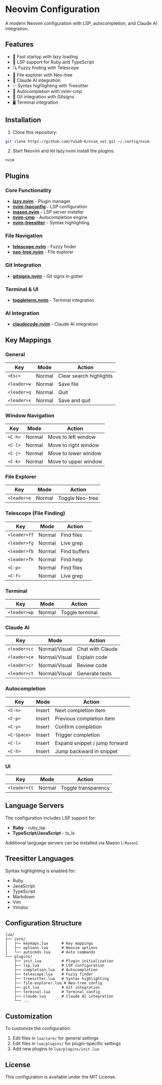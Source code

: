# Neovim Configuration

A modern Neovim configuration with LSP, autocompletion, and Claude AI integration.

## Features

- 🚀 Fast startup with lazy loading
- 🎯 LSP support for Ruby and TypeScript
- 🔍 Fuzzy finding with Telescope
- 🌳 File explorer with Neo-tree
- 🤖 Claude AI integration
- ✨ Syntax highlighting with Treesitter
- 📝 Autocompletion with nvim-cmp
- 🔄 Git integration with Gitsigns
- 🖥️ Terminal integration

## Installation

1. Clone this repository:
```bash
git clone https://github.com/YuSa0-6/nvim_set.git ~/.config/nvim
```

2. Start Neovim and let lazy.nvim install the plugins:
```bash
nvim
```

## Plugins

### Core Functionality

- **[lazy.nvim](https://github.com/folke/lazy.nvim)** - Plugin manager
- **[nvim-lspconfig](https://github.com/neovim/nvim-lspconfig)** - LSP configuration
- **[mason.nvim](https://github.com/williamboman/mason.nvim)** - LSP server installer
- **[nvim-cmp](https://github.com/hrsh7th/nvim-cmp)** - Autocompletion engine
- **[nvim-treesitter](https://github.com/nvim-treesitter/nvim-treesitter)** - Syntax highlighting

### File Navigation

- **[telescope.nvim](https://github.com/nvim-telescope/telescope.nvim)** - Fuzzy finder
- **[neo-tree.nvim](https://github.com/nvim-neo-tree/neo-tree.nvim)** - File explorer

### Git Integration

- **[gitsigns.nvim](https://github.com/lewis6991/gitsigns.nvim)** - Git signs in gutter

### Terminal & UI

- **[toggleterm.nvim](https://github.com/akinsho/toggleterm.nvim)** - Terminal integration

### AI Integration

- **[claudecode.nvim](https://github.com/coder/claudecode.nvim)** - Claude AI integration

## Key Mappings

### General

| Key | Mode | Action |
|-----|------|--------|
| `<Esc>` | Normal | Clear search highlights |
| `<leader>w` | Normal | Save file |
| `<leader>q` | Normal | Quit |
| `<leader>x` | Normal | Save and quit |

### Window Navigation

| Key | Mode | Action |
|-----|------|--------|
| `<C-h>` | Normal | Move to left window |
| `<C-l>` | Normal | Move to right window |
| `<C-j>` | Normal | Move to lower window |
| `<C-k>` | Normal | Move to upper window |

### File Explorer

| Key | Mode | Action |
|-----|------|--------|
| `<leader>e` | Normal | Toggle Neo-tree |

### Telescope (File Finding)

| Key | Mode | Action |
|-----|------|--------|
| `<leader>ff` | Normal | Find files |
| `<leader>fg` | Normal | Live grep |
| `<leader>fb` | Normal | Find buffers |
| `<leader>fh` | Normal | Find help |
| `<C-p>` | Normal | Find files |
| `<C-f>` | Normal | Live grep |

### Terminal

| Key | Mode | Action |
|-----|------|--------|
| `<leader>wp` | Normal | Toggle terminal |

### Claude AI

| Key | Mode | Action |
|-----|------|--------|
| `<leader>cc` | Normal/Visual | Chat with Claude |
| `<leader>ce` | Normal/Visual | Explain code |
| `<leader>cr` | Normal/Visual | Review code |
| `<leader>ct` | Normal/Visual | Generate tests |

### Autocompletion

| Key | Mode | Action |
|-----|------|--------|
| `<C-n>` | Insert | Next completion item |
| `<C-p>` | Insert | Previous completion item |
| `<C-y>` | Insert | Confirm completion |
| `<C-Space>` | Insert | Trigger completion |
| `<C-l>` | Insert | Expand snippet / jump forward |
| `<C-h>` | Insert | Jump backward in snippet |

### UI

| Key | Mode | Action |
|-----|------|--------|
| `<leader>tt` | Normal | Toggle transparency |

## Language Servers

The configuration includes LSP support for:

- **Ruby** - ruby_lsp
- **TypeScript/JavaScript** - ts_ls

Additional language servers can be installed via Mason (`:Mason`).

## Treesitter Languages

Syntax highlighting is enabled for:
- Ruby
- JavaScript
- TypeScript
- Markdown
- Vim
- Vimdoc

## Configuration Structure

```
lua/
├── core/
│   ├── keymaps.lua      # Key mappings
│   ├── options.lua      # Neovim options
│   └── autocmds.lua     # Auto commands
└── plugins/
    ├── init.lua         # Plugin initialization
    ├── lsp.lua          # LSP configuration
    ├── completion.lua   # Autocompletion
    ├── telescope.lua    # Fuzzy finder
    ├── treesitter.lua   # Syntax highlighting
    ├── file-explorer.lua # Neo-tree config
    ├── git.lua          # Git integration
    ├── terminal.lua     # Terminal config
    ├── claude.lua       # Claude AI integration
    └── ...
```

## Customization

To customize the configuration:

1. Edit files in `lua/core/` for general settings
2. Edit files in `lua/plugins/` for plugin-specific settings
3. Add new plugins to `lua/plugins/init.lua`

## License

This configuration is available under the MIT License.